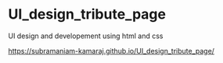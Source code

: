 # UI_design_tribute_page
UI design and developement using html and css

https://subramaniam-kamaraj.github.io/UI_design_tribute_page/
